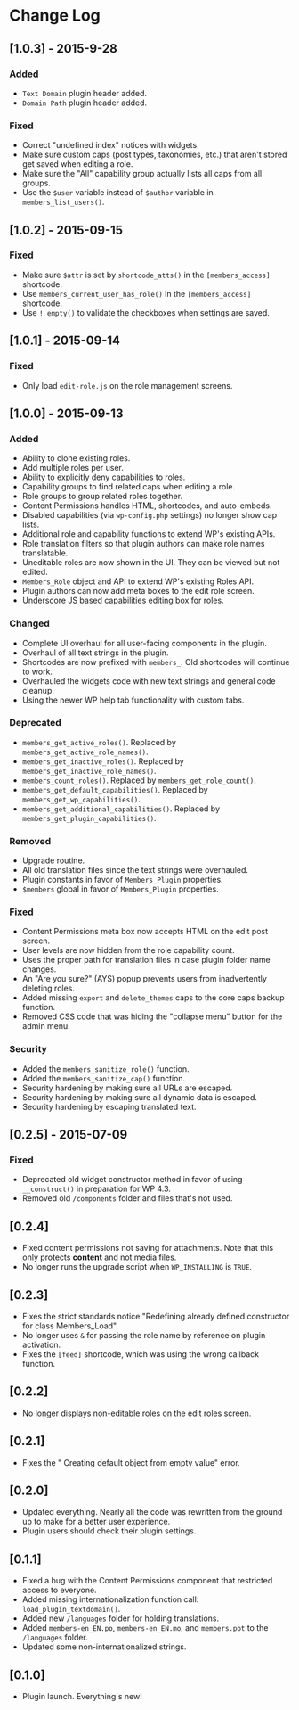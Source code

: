 # Change Log

## [1.0.3] - 2015-9-28

### Added

* `Text Domain` plugin header added.
* `Domain Path` plugin header added.

### Fixed

* Correct "undefined index" notices with widgets.
* Make sure custom caps (post types, taxonomies, etc.) that aren't stored get saved when editing a role.
* Make sure the "All" capability group actually lists all caps from all groups.
* Use the `$user` variable instead of `$author` variable in `members_list_users()`.

## [1.0.2] - 2015-09-15

### Fixed

* Make sure `$attr` is set by `shortcode_atts()` in the `[members_access]` shortcode.
* Use `members_current_user_has_role()` in the `[members_access]` shortcode.
* Use `! empty()` to validate the checkboxes when settings are saved.

## [1.0.1] - 2015-09-14

### Fixed

* Only load `edit-role.js` on the role management screens.

## [1.0.0] - 2015-09-13

### Added

* Ability to clone existing roles.
* Add multiple roles per user.
* Ability to explicitly deny capabilities to roles.
* Capability groups to find related caps when editing a role.
* Role groups to group related roles together.
* Content Permissions handles HTML, shortcodes, and auto-embeds.
* Disabled capabilities (via `wp-config.php` settings) no longer show cap lists.
* Additional role and capability functions to extend WP's existing APIs.
* Role translation filters so that plugin authors can make role names translatable.
* Uneditable roles are now shown in the UI. They can be viewed but not edited.
* `Members_Role` object and API to extend WP's existing Roles API.
* Plugin authors can now add meta boxes to the edit role screen.
* Underscore JS based capabilities editing box for roles.

### Changed

* Complete UI overhaul for all user-facing components in the plugin.
* Overhaul of all text strings in the plugin.
* Shortcodes are now prefixed with `members_`. Old shortcodes will continue to work.
* Overhauled the widgets code with new text strings and general code cleanup.
* Using the newer WP help tab functionality with custom tabs.

### Deprecated

* `members_get_active_roles()`. Replaced by `members_get_active_role_names()`.
* `members_get_inactive_roles()`. Replaced by `members_get_inactive_role_names()`.
* `members_count_roles()`. Replaced by `members_get_role_count()`.
* `members_get_default_capabilities()`. Replaced by `members_get_wp_capabilities()`.
* `members_get_additional_capabilities()`. Replaced by `members_get_plugin_capabilities()`.

### Removed

* Upgrade routine.
* All old translation files since the text strings were overhauled.
* Plugin constants in favor of `Members_Plugin` properties.
* `$members` global in favor of `Members_Plugin` properties.

### Fixed

* Content Permissions meta box now accepts HTML on the edit post screen.
* User levels are now hidden from the role capability count.
* Uses the proper path for translation files in case plugin folder name changes.
* An "Are you sure?" (AYS) popup prevents users from inadvertently deleting roles.
* Added missing `export` and `delete_themes` caps to the core caps backup function.
* Removed CSS code that was hiding the "collapse menu" button for the admin menu.

### Security

* Added the `members_sanitize_role()` function.
* Added the `members_sanitize_cap()` function.
* Security hardening by making sure all URLs are escaped.
* Security hardening by making sure all dynamic data is escaped.
* Security hardening by escaping translated text.

## [0.2.5] - 2015-07-09

### Fixed

* Deprecated old widget constructor method in favor of using `__construct()` in preparation for WP 4.3.
* Removed old `/components` folder and files that's not used.

## [0.2.4]

* Fixed content permissions not saving for attachments. Note that this only protects **content** and not media files.
* No longer runs the upgrade script when `WP_INSTALLING` is `TRUE`.

## [0.2.3]

* Fixes the strict standards notice "Redefining already defined constructor for class Members_Load".
* No longer uses `&` for passing the role name by reference on plugin activation.
* Fixes the `[feed]` shortcode, which was using the wrong callback function.

## [0.2.2]

* No longer displays non-editable roles on the edit roles screen.

## [0.2.1]

* Fixes the " Creating default object from empty value" error.

## [0.2.0]

* Updated everything.  Nearly all the code was rewritten from the ground up to make for a better user experience.
* Plugin users should check their plugin settings.

## [0.1.1]

* Fixed a bug with the Content Permissions component that restricted access to everyone.
* Added missing internationalization function call: `load_plugin_textdomain()`.
* Added new `/languages` folder for holding translations.
* Added `members-en_EN.po`, `members-en_EN.mo`, and `members.pot` to the `/languages` folder.
* Updated some non-internationalized strings.

## [0.1.0]

* Plugin launch.  Everything's new!